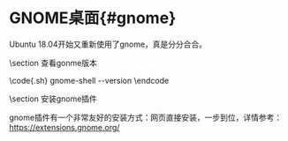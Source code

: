 GNOME桌面{#gnome}
================

Ubuntu 18.04开始又重新使用了gnome，真是分分合合。

\section 查看gonme版本

\code{.sh}
gnome-shell --version
\endcode

\section 安装gnome插件

gnome插件有一个非常友好的安装方式：网页直接安装，一步到位，详情参考：https://extensions.gnome.org/